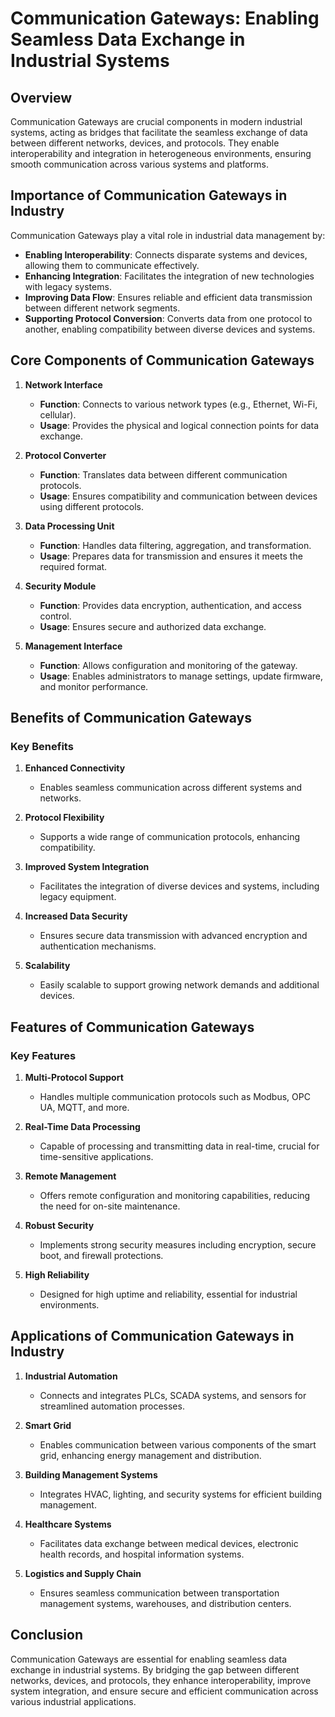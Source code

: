 # Communication Gateways: Enabling Seamless Data Exchange in Industrial Systems

## Overview

Communication Gateways are crucial components in modern industrial systems, acting as bridges that facilitate the seamless exchange of data between different networks, devices, and protocols. They enable interoperability and integration in heterogeneous environments, ensuring smooth communication across various systems and platforms.

## Importance of Communication Gateways in Industry

Communication Gateways play a vital role in industrial data management by:

- **Enabling Interoperability**: Connects disparate systems and devices, allowing them to communicate effectively.
- **Enhancing Integration**: Facilitates the integration of new technologies with legacy systems.
- **Improving Data Flow**: Ensures reliable and efficient data transmission between different network segments.
- **Supporting Protocol Conversion**: Converts data from one protocol to another, enabling compatibility between diverse devices and systems.

## Core Components of Communication Gateways

1. **Network Interface**
   - **Function**: Connects to various network types (e.g., Ethernet, Wi-Fi, cellular).
   - **Usage**: Provides the physical and logical connection points for data exchange.

2. **Protocol Converter**
   - **Function**: Translates data between different communication protocols.
   - **Usage**: Ensures compatibility and communication between devices using different protocols.

3. **Data Processing Unit**
   - **Function**: Handles data filtering, aggregation, and transformation.
   - **Usage**: Prepares data for transmission and ensures it meets the required format.

4. **Security Module**
   - **Function**: Provides data encryption, authentication, and access control.
   - **Usage**: Ensures secure and authorized data exchange.

5. **Management Interface**
   - **Function**: Allows configuration and monitoring of the gateway.
   - **Usage**: Enables administrators to manage settings, update firmware, and monitor performance.

## Benefits of Communication Gateways

### Key Benefits

1. **Enhanced Connectivity**
   - Enables seamless communication across different systems and networks.

2. **Protocol Flexibility**
   - Supports a wide range of communication protocols, enhancing compatibility.

3. **Improved System Integration**
   - Facilitates the integration of diverse devices and systems, including legacy equipment.

4. **Increased Data Security**
   - Ensures secure data transmission with advanced encryption and authentication mechanisms.

5. **Scalability**
   - Easily scalable to support growing network demands and additional devices.

## Features of Communication Gateways

### Key Features

1. **Multi-Protocol Support**
   - Handles multiple communication protocols such as Modbus, OPC UA, MQTT, and more.

2. **Real-Time Data Processing**
   - Capable of processing and transmitting data in real-time, crucial for time-sensitive applications.

3. **Remote Management**
   - Offers remote configuration and monitoring capabilities, reducing the need for on-site maintenance.

4. **Robust Security**
   - Implements strong security measures including encryption, secure boot, and firewall protections.

5. **High Reliability**
   - Designed for high uptime and reliability, essential for industrial environments.

## Applications of Communication Gateways in Industry

1. **Industrial Automation**
   - Connects and integrates PLCs, SCADA systems, and sensors for streamlined automation processes.

2. **Smart Grid**
   - Enables communication between various components of the smart grid, enhancing energy management and distribution.

3. **Building Management Systems**
   - Integrates HVAC, lighting, and security systems for efficient building management.

4. **Healthcare Systems**
   - Facilitates data exchange between medical devices, electronic health records, and hospital information systems.

5. **Logistics and Supply Chain**
   - Ensures seamless communication between transportation management systems, warehouses, and distribution centers.

## Conclusion

Communication Gateways are essential for enabling seamless data exchange in industrial systems. By bridging the gap between different networks, devices, and protocols, they enhance interoperability, improve system integration, and ensure secure and efficient communication across various industrial applications.

